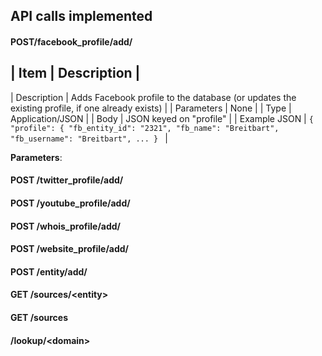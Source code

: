 ## API calls implemented

#### POST/facebook_profile/add/


| Item        | Description |
--------------------------------
| Description | Adds Facebook profile to the database (or updates the existing profile, if one already exists) |
| Parameters | None |
| Type | Application/JSON | 
| Body | JSON keyed on "profile" | 
| Example JSON | ```{
  "profile": {
    "fb_entity_id": "2321",
    "fb_name": "Breitbart",
    "fb_username": "Breitbart",
    ...
    }
    ``` |

**Parameters**: 

#### POST /twitter_profile/add/

#### POST /youtube_profile/add/

#### POST /whois_profile/add/

#### POST /website_profile/add/

#### POST /entity/add/

#### GET /sources/\<entity>

#### GET /sources

#### /lookup/\<domain>
